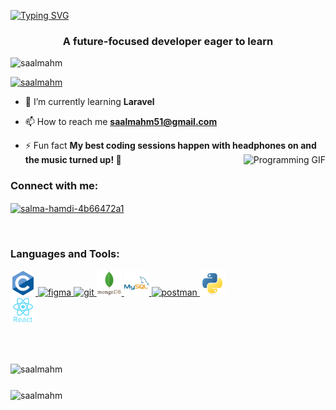 [![Typing SVG](https://readme-typing-svg.herokuapp.com/?color=E80956&size=35&center=true&vCenter=true&width=1000&lines=Hi,+I'm+SALMA+HAMDI;I'm+a+Full+Stack+Developer+:%29)](https://git.io/typing-svg)

<h3 align="center">A future-focused developer eager to learn</h3>

<p align="left"> <img src="https://komarev.com/ghpvc/?username=saalmahm&label=Profile%20views&color=0e75b6&style=flat" alt="saalmahm" /> </p>

<p align="left"> <a href="https://github.com/ryo-ma/github-profile-trophy"><img src="https://github-profile-trophy.vercel.app/?username=saalmahm" alt="saalmahm" /></a> </p>

- 🌱 I’m currently learning **Laravel**

- 📫 How to reach me **saalmahm51@gmail.com**

- ⚡ Fun fact **My best coding sessions happen with headphones on and the music turned up! 🎵**
  <img align="right" src="https://media1.tenor.com/m/AlUkiGkR2j8AAAAC/new-game-ahagon-umiko-programming.gif" height="230"  alt="Programming GIF" />
<h3 align="left">Connect with me:</h3>
<p align="left">
<a href="https://linkedin.com/in/salma-hamdi-4b66472a1" target="blank"><img align="center" src="https://raw.githubusercontent.com/rahuldkjain/github-profile-readme-generator/master/src/images/icons/Social/linked-in-alt.svg" alt="salma-hamdi-4b66472a1" height="30" width="40" /></a>
</p> 
<br/> 
<h3 align="left">Languages and Tools:</h3>
<p align="left"> <a href="https://www.cprogramming.com/" target="_blank" rel="noreferrer"> <img src="https://raw.githubusercontent.com/devicons/devicon/master/icons/c/c-original.svg" alt="c" width="40" height="40"/> </a> <a href="https://www.figma.com/" target="_blank" rel="noreferrer"> <img src="https://www.vectorlogo.zone/logos/figma/figma-icon.svg" alt="figma" width="40" height="40"/> </a> <a href="https://git-scm.com/" target="_blank" rel="noreferrer"> <img src="https://www.vectorlogo.zone/logos/git-scm/git-scm-icon.svg" alt="git" width="40" height="40"/> </a> <a href="https://www.mongodb.com/" target="_blank" rel="noreferrer"> <img src="https://raw.githubusercontent.com/devicons/devicon/master/icons/mongodb/mongodb-original-wordmark.svg" alt="mongodb" width="40" height="40"/> </a> <a href="https://www.mysql.com/" target="_blank" rel="noreferrer"> <img src="https://raw.githubusercontent.com/devicons/devicon/master/icons/mysql/mysql-original-wordmark.svg" alt="mysql" width="40" height="40"/> </a> <a href="https://postman.com" target="_blank" rel="noreferrer"> <img src="https://www.vectorlogo.zone/logos/getpostman/getpostman-icon.svg" alt="postman" width="40" height="40"/> </a> <a href="https://www.python.org" target="_blank" rel="noreferrer"> <img src="https://raw.githubusercontent.com/devicons/devicon/master/icons/python/python-original.svg" alt="python" width="40" height="40"/> </a> <a href="https://reactjs.org/" target="_blank" rel="noreferrer"> <img src="https://raw.githubusercontent.com/devicons/devicon/master/icons/react/react-original-wordmark.svg" alt="react" width="40" height="40"/> </a> </p>
<br/> <br/> 
<p><img align="center" src="https://github-readme-streak-stats.herokuapp.com/?user=saalmahm&" alt="saalmahm" /> <h3 > </h3>
  <img align="center" src="https://github-readme-stats.vercel.app/api/top-langs?username=saalmahm&show_icons=true&locale=en&layout=compact" alt="saalmahm" />
</p>
